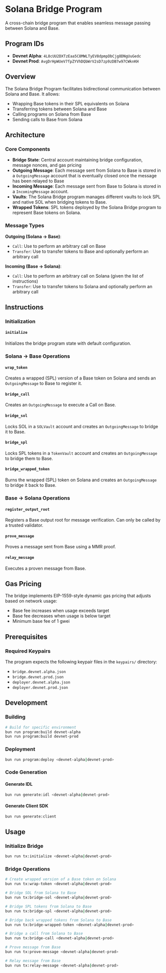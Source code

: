 # Solana Bridge Program

A cross-chain bridge program that enables seamless message passing between Solana and Base.

## Program IDs

- **Devnet Alpha**: `4L8cUU2DXTzEaa5C8MWLTyEV8dpmpDbCjg8DNgUuGedc`
- **Devnet Prod**: `AvgDrHpWUeV7fpZYVhDQbWrV2sD7zp9zDB7w97CWknKH`

## Overview

The Solana Bridge Program facilitates bidirectional communication between Solana and Base. It allows:

- Wrapping Base tokens in their SPL equivalents on Solana
- Transferring tokens between Solana and Base
- Calling programs on Solana from Base
- Sending calls to Base from Solana

## Architecture

### Core Components

- **Bridge State**: Central account maintaining bridge configuration, message nonces, and gas pricing
- **Outgoing Message**: Each message sent from Solana to Base is stored in a `OutgoingMessage` account that is eventually closed once the message has been relayed to Base
- **Incoming Message**: Each message sent from Base to Solana is stored in a `IncomingMessage` account.
- **Vaults**: The Solana Bridge program manages different vaults to lock SPL and native SOL when bridging tokens to Base.
- **Wrapped Tokens**: SPL tokens deployed by the Solana Bridge program to represent Base tokens on Solana.

### Message Types

**Outgoing (Solana → Base)**:

- `Call`: Use to perform an arbitrary call on Base
- `Transfer`: Use to transfer tokens to Base and optionally perform an arbitrary call

**Incoming (Base → Solana)**:

- `Call`: Use to perform an arbitrary call on Solana (given the list of instructions)
- `Transfer`: Use to transfer tokens to Solana and optionally perform an arbitrary call

## Instructions

### Initialization

#### `initialize`

Initializes the bridge program state with default configuration.

### Solana → Base Operations

#### `wrap_token`

Creates a wrapped (SPL) version of a Base token on Solana and sends an `OutgoingMessage` to Base to register it.

#### `bridge_call`

Creates an `OutgoingMessage` to execute a Call on Base.

#### `bridge_sol`

Locks SOL in a `SOLVault` account and creates an `OutgoingMessage` to bridge it to Base.

#### `bridge_spl`

Locks SPL tokens in a `TokenVault` account and creates an `OutgoingMessage` to bridge them to Base.

#### `bridge_wrapped_token`

Burns the wrapped (SPL) token on Solana and creates an `OutgoingMessage` to bridge it back to Base.

### Base → Solana Operations

#### `register_output_root`

Registers a Base output root for message verification. Can only be called by a trusted validator.

#### `prove_message`

Proves a message sent from Base using a MMR proof.

#### `relay_message`

Executes a proven message from Base.

## Gas Pricing

The bridge implements EIP-1559-style dynamic gas pricing that adjusts based on network usage:

- Base fee increases when usage exceeds target
- Base fee decreases when usage is below target
- Minimum base fee of 1 gwei

## Prerequisites

### Required Keypairs

The program expects the following keypair files in the `keypairs/` directory:

- `bridge.devnet.alpha.json`
- `bridge.devnet.prod.json`
- `deployer.devnet.alpha.json`
- `deployer.devnet.prod.json`

## Development

### Building

```bash
# Build for specific environment
bun run program:build devnet-alpha
bun run program:build devnet-prod
```

### Deployment

```bash
bun run program:deploy <devnet-alpha|devnet-prod>
```

### Code Generation

#### Generate IDL

```bash
bun run generate:idl <devnet-alpha|devnet-prod>
```

#### Generate Client SDK

```bash
bun run generate:client
```

## Usage

### Initialize Bridge

```bash
bun run tx:initialize <devnet-alpha|devnet-prod>
```

### Bridge Operations

```bash
# Create wrapped version of a Base token on Solana
bun run tx:wrap-token <devnet-alpha|devnet-prod>

# Bridge SOL from Solana to Base
bun run tx:bridge-sol <devnet-alpha|devnet-prod>

# Bridge SPL tokens from Solana to Base
bun run tx:bridge-spl <devnet-alpha|devnet-prod>

# Bridge back wrapped tokens from Solana to Base
bun run tx:bridge-wrapped-token <devnet-alpha|devnet-prod>

# Bridge a call from Solana to Base
bun run tx:bridge-call <devnet-alpha|devnet-prod>

# Prove message from Base
bun run tx:prove-message <devnet-alpha|devnet-prod>

# Relay message from Base
bun run tx:relay-message <devnet-alpha|devnet-prod>
```
